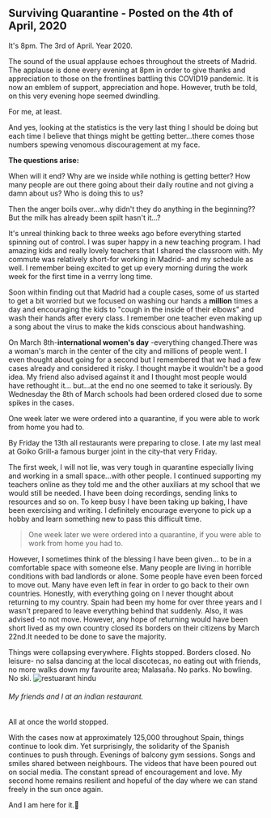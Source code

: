## Surviving Quarantine - Posted on the 4th of April, 2020

It's 8pm. The 3rd of April. Year 2020.

The sound of the usual applause echoes throughout the streets of Madrid. The applause is done every evening at 8pm in order to give thanks and appreciation to those on the frontlines battling this COVID19 pandemic. It is now an emblem of support, appreciation and hope. However, truth be told, on this very evening hope seemed dwindling.

For me, at least.

And yes, looking at the statistics is the very last thing I should be doing but each time I believe that things might be getting better...there comes those numbers spewing venomous discouragement at my face.

**The questions arise:**

When will it end? Why are we inside while nothing is getting better? How many people are out there going about their daily routine and not giving a damn about us? Who is doing this to us?

Then the anger boils over...why didn't they do anything in the beginning?? But the milk has already been spilt hasn't it...?

It's unreal thinking back to three weeks ago before everything started spinning out of control.
I was super happy in a new teaching program. I had amazing kids and really lovely teachers that I shared the classroom with. My commute was relatively short-for working in Madrid- and my schedule as well. I remember being excited to get up every morning during the work week for the first time in a verrry long time.

Soon within finding out that Madrid had a couple cases, some of us started to get a bit worried but we focused on washing our hands a **million** times a day and encouraging the kids to "cough in the inside of their elbows" and wash their hands after every class. I remember one teacher even making up a song about the virus to make the kids conscious about handwashing.

On March 8th-**international women's day** -everything changed.There was a woman's march in the center of the city and millions of people went. I even thought about going for a second but I remembered that we had a few cases already and considered it risky. I thought maybe it wouldn't be a good idea. My friend also advised against it and I thought most people would have rethought it... but...at the end no one seemed to take it seriously. By Wednesday the 8th of March schools had been ordered closed due to some spikes in the cases.

One week later we were ordered into a quarantine, if you were able to work from home you had to.

By Friday the 13th all restaurants were preparing to close. I ate my last meal at Goiko Grill-a famous burger joint in the city-that very Friday.

The first week, I will not lie, was very tough in quarantine especially living and working in a small space...with other people. I continued supporting my teachers online as they told me and the other auxiliars at my school that we would still be needed. I have been doing recordings, sending links to resources and so on. To keep busy I have been taking up baking, I have been exercising and writing. I definitely encourage everyone to pick up a hobby and learn something new to pass this difficult time.

> One week later we were ordered into a quarantine, if you were able to work from home you had to.

However, I sometimes think of the blessing I have been given... to be in a comfortable space with someone else. Many people are living in horrible conditions with bad landlords or alone. Some people have even been forced to move out. Many have even left in fear in order to go back to their own countries.
Honestly, with everything going on I never thought about returning to my country. Spain had been my home for over three years and I wasn't prepared to leave everything behind that suddenly. Also, it was advised -to not move. However, any hope of returning would have been short lived as my own country closed its borders on their citizens by March 22nd.It needed to be done to save the majority.

Things were collapsing everywhere.
Flights stopped.
Borders closed.
No leisure- no salsa dancing at the local discotecas, no eating out with friends, no more walks down my favourite area; Malasaña.
No parks.
No bowling.
No ski.
![restuarant hindu](/img/salir.jpg)

###### My friends and I at an indian restaurant.

All at once the world stopped.

With the cases now at approximately 125,000 throughout Spain, things continue to look dim. Yet surprisingly, the solidarity of the Spanish continues to push through. Evenings of balcony gym sessions. Songs and smiles shared between neighbours. The videos that have been poured out on social media. The constant spread of encouragement and love. My second home remains resilient and hopeful of the day where we can stand freely in the sun once again.

And I am here for it.💖
